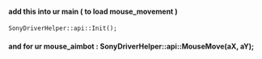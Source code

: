 #### add this into ur main ( to load mouse_movement )
	SonyDriverHelper::api::Init();
#### and for ur mouse_aimbot : SonyDriverHelper::api::MouseMove(aX, aY);
